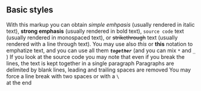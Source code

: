 Basic styles
------------
With this markup you can obtain *simple emhpasis* (usually rendered in italic text), **strong emphasis** (usually rendered in bold text), `source code` text (usually rendered in monospaced text), or ~~strikethrough~~ text (usually rendered with a line through text).
You may use also _this_ or __this__ notation to emphatize text, and you can use all them _**`together`**_ (and you can mix `*` and `_` )
If you look at the source code you may note that
even
if
you
break
the
lines,
the text is kept together
in a single paragraph
Paragraphs are delimited by blank lines, leading and trailing spaces are removed
You may force a line break with two spaces
or with a `\`\
at the end
